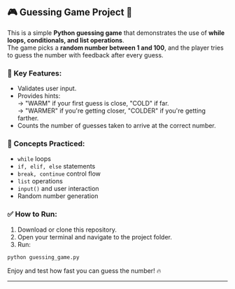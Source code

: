 ## 🎮 Guessing Game Project 🎯

This is a simple **Python guessing game** that demonstrates the use of **while loops, conditionals, and list operations**.  
The game picks a **random number between 1 and 100**, and the player tries to guess the number with feedback after every guess.

### 🚀 Key Features:
- Validates user input.
- Provides hints:  
  → "WARM" if your first guess is close, "COLD" if far.  
  → "WARMER" if you're getting closer, "COLDER" if you're getting farther.
- Counts the number of guesses taken to arrive at the correct number.

### 🧩 Concepts Practiced:
- `while` loops
- `if, elif, else` statements
- `break, continue` control flow
- `list` operations
- `input()` and user interaction
- Random number generation

### ✅ How to Run:
1. Download or clone this repository.
2. Open your terminal and navigate to the project folder.
3. Run:
```bash
python guessing_game.py
```

Enjoy and test how fast you can guess the number! 🔥

---
